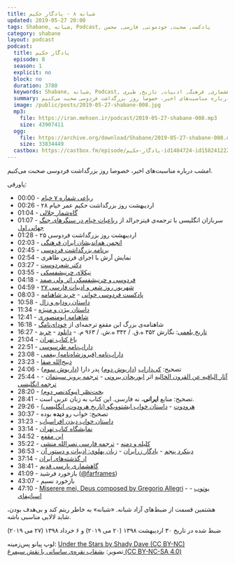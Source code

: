 ```yaml
---
title: شبانه ۸ - یادگار حکیم
updated: 2019-05-27 20:00
tags: Shabane, شبانه, Podcast, پادکست, صحبت, خودمونی, فارسی, محسن
category: shabane
layout: podcast
podcast:
  title: یادگار حکیم
  episode: 8
  season: 1
  explicit: no
  block: no
  duration: 3780
  keywords: Shabane, شبانه, Podcast, پادکست, صحبت, خودمونی, فارسی, محسن, فردوسی, شاهنامه, ایران, کهن, گاهشماری, فرهنگ, ادبیات, تاریخ, طبری
  summary: امشب درباره مناسبت‌های اخیر، خصوصا روز بزرگداشت فردوسی صحبت می‌کنیم.
  image: /public/posts/2019-05-27-shabane-008.jpg
  mp3:
    file: https://iran.mehsen.ir/podcast/2019-05-27-shabane-008.mp3
    size: 43907411
  ogg:
    file: https://archive.org/download/Shabane/2019-05-27-shabane-008.ogg
    size: 33834449
  castbox: https://castbox.fm/episode/یادگار-حکیم-id1484724-id158241222
---
```

امشب درباره مناسبت‌های اخیر، خصوصا روز بزرگداشت فردوسی صحبت می‌کنیم.

<!--more-->

پاورقی:

* 00:00 - [رباعی شماره ۷ خیام](https://ganjoor.net/khayyam/robaee/sh7/)
* 00:26 - ۲۸ اردیبهشت روز بزرگداشت حکیم عمر خیام
* 01:04 - [گاه‌شمار جلالی](https://fa.wikipedia.org/wiki/%DA%AF%D8%A7%D9%87%E2%80%8C%D8%B4%D9%85%D8%A7%D8%B1%DB%8C_%D8%AC%D9%84%D8%A7%D9%84%DB%8C)
* 01:07 - سربازان انگلیسی با ترجمه‌ی فیتزجرالد از [رباعیات خیام در سنگرهای جنگ جهانی اول](https://aeon.co/ideas/how-the-rubaiyat-of-omar-khayyam-inspired-victorian-hedonists)
* 01:28 - ۲۵ اردیبهشت روز بزرگداشت فردوسی
* 02:03 - [انجمن هم‌اندیشان ایران فرهنگی](https://t.me/hamandishan_iran_farhangi)
* 02:45 - [برنامه بزرگداشت فردوسی](http://amordadnews.com/content/7355/0/)
* 02:54 - نمایش آرش با اجرای فرزین طاهری
* 03:27 - [دکتر شعردوست](https://fa.wikipedia.org/wiki/%D8%B9%D9%84%DB%8C%E2%80%8C%D8%A7%D8%B5%D8%BA%D8%B1_%D8%B4%D8%B9%D8%B1%D8%AF%D9%88%D8%B3%D8%AA)
* 03:55 - [نیکلای چرنیشفسکی](https://fa.wikipedia.org/wiki/%D9%86%DB%8C%DA%A9%D9%84%D8%A7%DB%8C_%DA%86%D8%B1%D9%86%DB%8C%D8%B4%D9%81%D8%B3%DA%A9%DB%8C)
* 04:18 - [فردوسی و چرنیشفسکی اثر ولی صمد](http://www.bbc.com/persian/world/2013/01/130124_rm_sq_book_literature)
* 04:59 - [۲۷ شهریور روز شعر و ادبیات فارسی](https://www.isna.ir/news/96062715617/%DA%86%D8%B1%D8%A7-%D8%B1%D9%88%D8%B2-%D8%B4%D8%B9%D8%B1-%D9%88-%D8%A7%D8%AF%D8%A8-%D9%81%D8%A7%D8%B1%D8%B3%DB%8C-%D8%A8%D9%87-%D9%86%D8%A7%D9%85-%D8%B4%D9%87%D8%B1%DB%8C%D8%A7%D8%B1-%D8%AB%D8%A8%D8%AA-%D8%B4%D8%AF)
* 08:03 - [پادکست فردوسی خوانی](https://readingferdowsi.com/%D8%A7%D8%B2-%DA%A9%D8%AC%D8%A7-%D8%A8%D8%B4%D9%86%D9%88%DB%8C%D9%85/) - [خرید شاهنامه](https://mehsen.ir/buy/shahname)
* 10:58 - [داستان رودابه و زال](https://ganjoor.net/ferdousi/shahname/manoochehr/sh2/)
* 11:34 - [داستان بیژن و منیژه](https://ganjoor.net/ferdousi/shahname/bizhan/sh1/)
* 12:41 - [شاهنامه ابومنصوری](https://fa.wikipedia.org/wiki/%D8%B4%D8%A7%D9%87%D9%86%D8%A7%D9%85%D9%87_%D8%A7%D8%A8%D9%88%D9%85%D9%86%D8%B5%D9%88%D8%B1%DB%8C)
* 16:18 - شاهنامه‌ی بزرگ ابن مقفع ترجمه‌‌ای از [خودای‌نامگ](https://fa.wikipedia.org/wiki/%D8%AE%D9%88%D8%AF%D8%A7%DB%8C%E2%80%8C%D9%86%D8%A7%D9%85%DA%AF)
* 16:27 - [تاریخ بلعمی](http://mehsen.ir/buy/balami): نگارش ۳۵۲ ه.ق. / ۳۴۲ ه.ش. / ۹۶۳ م. - [دانلود](https://archive.org/details/TarikhBalami) - [خرید](http://mehsen.ir/buy/balami)
* 21:04 - [باغ کتاب تهران](https://bagheketab.ir/)
* 22:51 - [داراب‌نامه طرسوسی](https://mehsen.ir/buy/darabname)
* 23:08 - [داراب‌نامه (فیروزشاه‌نامه) بیغمی](https://www.goodreads.com/book/show/15796055)
* 23:23 - [ذبیح‌الله صفا](https://fa.wikipedia.org/wiki/%D8%B0%D8%A8%DB%8C%D8%AD%E2%80%8C%D8%A7%D9%84%D9%84%D9%87_%D8%B5%D9%81%D8%A7)
* 24:06 - تصحیح: [کی‌داراب](https://fa.wikipedia.org/wiki/%DA%A9%DB%8C%E2%80%8C%D8%AF%D8%A7%D8%B1%D8%A7%D8%A8) ([داریوش دوم](https://fa.wikipedia.org/wiki/%D8%AF%D8%A7%D8%B1%DB%8C%D9%88%D8%B4_%D8%AF%D9%88%D9%85)) پدر دارا ([داریوش سوم](https://fa.wikipedia.org/wiki/%D8%AF%D8%A7%D8%B1%DB%8C%D9%88%D8%B4_%D8%B3%D9%88%D9%85))
* 25:44 - [آثار الباقیه عن القرون الخالیه](https://fa.wikipedia.org/wiki/%D8%A2%D8%AB%D8%A7%D8%B1_%D8%A7%D9%84%D8%A8%D8%A7%D9%82%DB%8C%D9%87_%D8%B9%D9%86_%D8%A7%D9%84%D9%82%D8%B1%D9%88%D9%86_%D8%A7%D9%84%D8%AE%D8%A7%D9%84%DB%8C%D9%87) اثر [ابوریحان بیرونی](https://fa.wikipedia.org/wiki/%D8%A7%D8%A8%D9%88%D8%B1%DB%8C%D8%AD%D8%A7%D9%86_%D8%A8%DB%8C%D8%B1%D9%88%D9%86%DB%8C) - [ترجمه‌ پرویز سپیتمان](https://books.google.com/books?id=M25xBAAAQBAJ&printsec=frontcover&source=gbs_atb) - [ترجمه انگلیسی](https://archive.org/details/chronologyofanci00biru)
* 28:20 - [بخت‌نصّر (نبوکدنصر دوم)](https://fa.wikipedia.org/wiki/%D9%86%D8%A8%D9%88%DA%A9%D8%AF%D9%86%D8%B5%D8%B1_%D8%AF%D9%88%D9%85)
* 28:41 - تصحیح: منابع **ایرانی**، نه فارسی. این کتاب به زبان عربی است.
* 29:26 - [هرودوت](https://fa.wikipedia.org/wiki/%D9%87%D8%B1%D9%88%D8%AF%D9%88%D8%AA) - [داستان خواب ایشتوویگو (تاریخ هرودوت، انگلیسی)](http://www.gutenberg.org/files/2707/2707-h/2707-h.htm#linknoteref-121)
* 30:37 - تصحیح: خواب رو **دیده** بوده
* 31:23 - [داستان خواب دیدن افراسیاب](http://shahnamehferdowsi.blogsky.com/1392/06/01/post-183/)
* 33:14 - [نمایشگاه کتاب تهران](https://www.tibf.ir/fa)
* 34:52 - [ابن مقفع](https://fa.wikipedia.org/wiki/%D8%A7%D8%A8%D9%86_%D9%85%D9%82%D9%81%D8%B9)
* 35:22 - [کلیله و دمنه](https://fa.wikipedia.org/wiki/%DA%A9%D9%84%DB%8C%D9%84%D9%87_%D9%88_%D8%AF%D9%85%D9%86%D9%87) - [ترجمه فارسی نصرالله منشی](https://fa.wikisource.org/wiki/%DA%A9%D9%84%DB%8C%D9%84%D9%87_%D9%88_%D8%AF%D9%85%D9%86%D9%87) 
* 36:53 - [دینکرد پنجم](https://www.goodreads.com/book/show/24128864) - [یادگار زرایران](https://www.goodreads.com/book/show/25067634) - [زبان پهلوي: ادبيات و دستور آن](https://www.goodreads.com/book/show/8491659)
* 37:14 - [از گذشته‌های ایران](https://www.goodreads.com/book/show/45285913)
* 38:41 - [گاهشماری پارسی قدیم](https://fa.wikipedia.org/wiki/%DA%AF%D8%A7%D9%87%E2%80%8C%D8%B4%D9%85%D8%A7%D8%B1%DB%8C_%D9%BE%D8%A7%D8%B1%D8%B3%DB%8C_%D9%82%D8%AF%DB%8C%D9%85)
* 41:09 - بازخورد فرشید ([@farframes](https://www.instagram.com/farframes/))
* 43:07 - بازخورد نسیم
* 47:10 - [Miserere mei, Deus composed by Gregorio Allegri](https://en.wikipedia.org/wiki/Miserere_(Allegri)) - [یوتوب](https://www.youtube.com/watch?v=3s45XOnYOIw&list=PLflfic2qZOnFwXMG_kqBzkzPgFyC8EMqy) - [اسپاتیفای](https://open.spotify.com/track/1yColXUkf6Dq4swYpsgJRQ)





هشتمین قسمت از ضبط‌های آزاد شبانه. «شبانه» به خاطر ریتم کند و بی‌هدف بودن، شاید لالایی مناسبی باشه.

ضبط شده در تاریخ ۳۰ اردیبهشت ۱۳۹۸ (۲۰ می ۲۰۱۹) و ۶ خرداد ۱۳۹۸ (۲۷ می ۲۰۱۹)

لوپ پیانو پس‌زمینه: [Under the Stars by Shady Dave (CC BY-NC)](https://freesound.org/people/ShadyDave/sounds/325108/)  
تصویر: [بشقاب نقره‌ی ساسانی با نقش سیمرغ (CC BY-NC-SA 4.0)](https://www.britishmuseum.org/research/collection_online/collection_object_details/collection_image_gallery.aspx?partid=1&assetid=30761001&objectid=367362)
